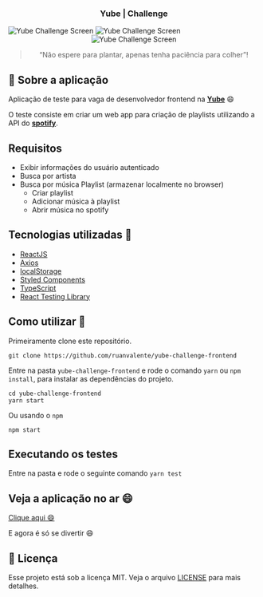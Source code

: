 <h3 align="center">
  Yube | Challenge
</h3>

<img src="https://i.postimg.cc/htQN9xMT/screen1.png" alt="Yube Challenge Screen"/>

<img src="https://i.postimg.cc/L4yWwvbj/screen2.png" alt="Yube Challenge Screen"/>

<div align="center">
  <img src="https://i.postimg.cc/CLz2gD3X/screen4.png" alt="Yube Challenge Screen"/>
</div>
<blockquote align="center">“Não espere para plantar, apenas tenha paciência para colher”!</blockquote>

## :rocket: Sobre a aplicação

Aplicação de teste para vaga de desenvolvedor frontend na **[Yube](https://yube.com.br)**
:smile:

O teste consiste em criar um web app para criação de playlists utilizando a API do **[spotify](https://developer.spotify.com/documentation/web-api/)**.

## Requisitos

- Exibir informações do usuário autenticado
- Busca por artista
- Busca por música
  Playlist (armazenar localmente no browser)
  - Criar playlist
  - Adicionar música à playlist
  - Abrir música no spotify

## Tecnologias utilizadas :memo:

- [ReactJS](https://reactjs.org/)
- [Axios](https://github.com/axios/axios)
- [localStorage](https://developer.mozilla.org/en-US/docs/Web/API/Window/localStorage)
- [Styled Components](https://styled-components.com)
- [TypeScript](https://www.typescriptlang.org)
- [React Testing Library](https://testing-library.com/docs/react-testing-library/intro/)

## Como utilizar 🤔

Primeiramente clone este repositório.

```
git clone https://github.com/ruanvalente/yube-challenge-frontend
```

Entre na pasta `yube-challenge-frontend` e rode o comando `yarn` ou `npm install`, para instalar as dependências do projeto.

```
cd yube-challenge-frontend
yarn start
```

Ou usando o `npm`

```
npm start
```
## Executando os testes

Entre na pasta e rode o seguinte comando ```yarn test```


## Veja a aplicação no ar :smile:

[Clique aqui :smile:](https://yube-challenge-frontend.ruanopensuselinux.vercel.app)

E agora é só se divertir :smile:

## :memo: Licença

Esse projeto está sob a licença MIT. Veja o arquivo [LICENSE](LICENSE) para mais detalhes.
